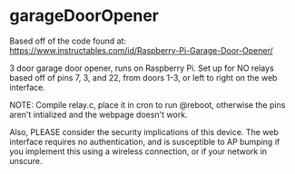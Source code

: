 # garageDoorOpener
Based off of the code found at: https://www.instructables.com/id/Raspberry-Pi-Garage-Door-Opener/

3 door garage door opener, runs on Raspberry Pi.
Set up for NO relays based off of pins 7, 3, and 22, from doors 1-3, or left to right on the web interface.

NOTE:
Compile relay.c, place it in cron to run @reboot, otherwise the pins aren't intialized and the webpage doesn't work.

Also, PLEASE consider the security implications of this device. The web interface requires no authentication, and is susceptible to AP bumping if you implement this using a wireless connection, or if your network in unscure.
